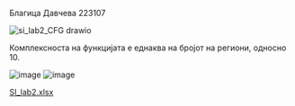 Благица Давчева 223107

![si_lab2_CFG drawio](https://github.com/bdavcheva/SI_2024_lab2_223107/assets/167016222/983fbdd2-14fb-447b-befa-53d4ade6b0eb)

Комплексноста на функцијата е еднаква на бројот на региони, односно 10.

![image](https://github.com/bdavcheva/SI_2024_lab2_223107/assets/167016222/c349ae5d-db08-4d6c-bd53-1bc7cf319a0e)
![image](https://github.com/bdavcheva/SI_2024_lab2_223107/assets/167016222/8227f504-5974-4efd-89e9-23a55e618c21)

[SI_lab2.xlsx](https://github.com/bdavcheva/SI_2024_lab2_223107/files/15403408/SI_lab2.xlsx)
